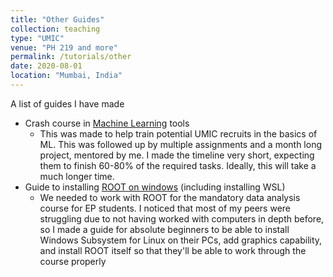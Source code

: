 ```yaml
---
title: "Other Guides"
collection: teaching
type: "UMIC"
venue: "PH 219 and more"
permalink: /tutorials/other
date: 2020-08-01
location: "Mumbai, India"
---
```

A list of guides I have made
<!--more-->
- Crash course in [Machine Learning](../files/ML-Training-Mithil.pdf) tools  
  - This was made to help train potential UMIC recruits in the basics of ML. This was followed up by multiple assignments and a month long project, mentored by me. I made the timeline very short, expecting them to finish 60-80% of the required tasks. Ideally, this will take a much longer time.
- Guide to installing [ROOT on windows](../files/Root_Installation_Guide_for_Windows_WSL.pdf) (including installing WSL)  
  - We needed to work with ROOT for the mandatory data analysis course for EP students. I noticed that most of my peers were struggling due to not having worked with computers in depth before, so I made a guide for absolute beginners to be able to install Windows Subsystem for Linux on their PCs, add graphics capability, and install ROOT itself so that they'll be able to work through the course properly
